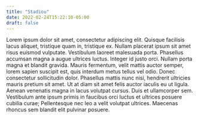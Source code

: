 ```yaml
---
title: "Stadiou"
date: 2022-02-24T15:22:10-05:00
draft: false
---
```


Lorem ipsum dolor sit amet, consectetur adipiscing elit. Quisque
facilisis lacus aliquet, tristique quam in, tristique ex. Nullam
placerat ipsum sit amet risus euismod vulputate. Vestibulum laoreet
malesuada porta. Phasellus accumsan magna a augue ultrices
luctus. Integer id justo orci. Nullam porta magna et blandit
gravida. Mauris fermentum, velit mattis auctor semper, lorem sapien
suscipit est, quis interdum metus tellus vel odio. Donec consectetur
sollicitudin dolor. Phasellus mattis nunc nisi, hendrerit ultricies
mauris pretium sit amet. Ut at diam sit amet felis auctor iaculis eu
ut ligula. Aenean venenatis magna in lacus volutpat cursus. Duis et
ullamcorper sem. Vestibulum ante ipsum primis in faucibus orci luctus
et ultrices posuere cubilia curae; Pellentesque nec leo a velit
volutpat ultrices. Maecenas rhoncus sem blandit elit pulvinar posuere.

